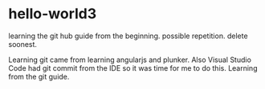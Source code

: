 # hello-world3
learning the git hub guide from the beginning. possible repetition. delete soonest.

Learning git came from learning angularjs and plunker. Also Visual Studio Code 
had git commit from the IDE so it was time for me to do this. Learning from the
git guide.
